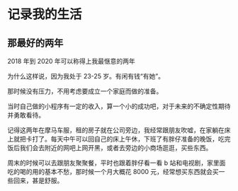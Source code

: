 # 记录我的生活

## 那最好的两年

2018 年到 2020 年可以称得上我最惬意的两年

为什么这样说，因为我处于 23-25 岁。有闲有钱“有她”。

那时候没有压力，不用考虑要成立一个家庭而做的准备。

当时自己做的小程序有一定的收入，算一个小的成功吧，对于未来的不确定性期待并勇敢看待。

记得这两年在摩马车服，租的房子就在公司旁边，我经常跟朋友吹嘘，在家躺在床上就把卡打了。每天中午可以回自己的床上午休，下班了有胖仔准备的晚饭，吃完饭后我们会去附近的网吧上网开黑，或者去旁边的小商场逛逛，买些东西。

周末的时候可以去跟朋友聚聚餐，平时也跟着胖仔看一看 b 站和电视剧，家里面吃的喝的用的基本不愁，那时候一个月大概花 8000 元，经常想买东西就会买一些回来，甚是舒服。
